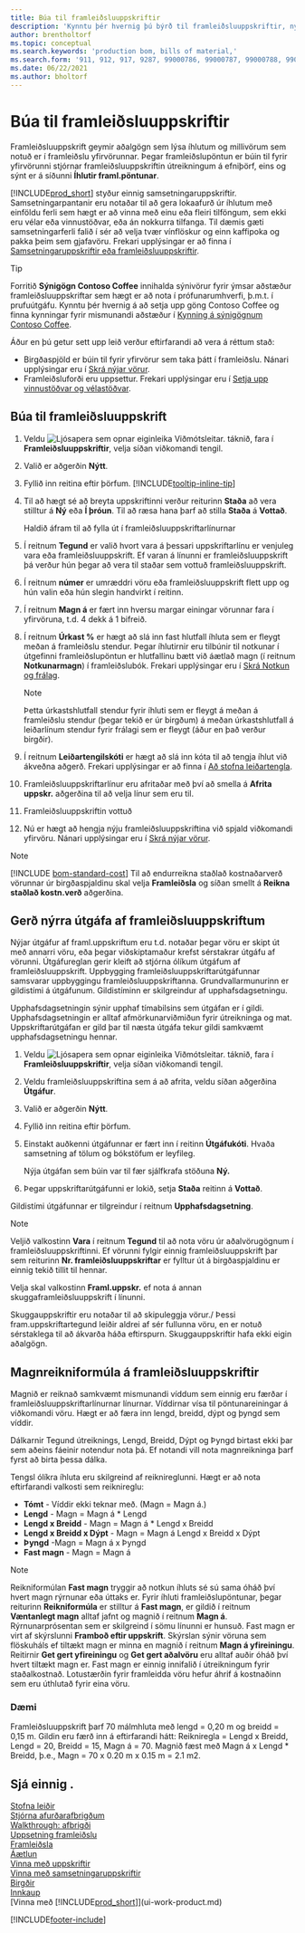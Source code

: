 ```yaml
---
title: Búa til framleiðsluuppskriftir
description: 'Kynntu þér hvernig þú býrð til framleiðsluuppskriftir, nýjar útgáfur af framleiðsluuppskrift og hvernig á að nota formúlu fyrir útreikning á magni.'
author: brentholtorf
ms.topic: conceptual
ms.search.keywords: 'production bom, bills of material,'
ms.search.form: '911, 912, 917, 9287, 99000786, 99000787, 99000788, 99000789, 99000795, 99000797, 99000800, 99000809, 99000811, 99000812, 99000818'
ms.date: 06/22/2021
ms.author: bholtorf
---
```

# <a name="create-production-boms" />Búa til framleiðsluuppskriftir

Framleiðsluuppskrift geymir aðalgögn sem lýsa íhlutum og millivörum sem notuð er í framleiðslu yfirvörunnar. Þegar framleiðslupöntun er búin til fyrir yfirvörunni stjórnar framleiðsluuppskriftin útreikningum á efniþörf, eins og sýnt er á síðunni **Íhlutir framl.pöntunar**.

[!INCLUDE[prod_short](includes/prod_short.md)] styður einnig samsetningaruppskriftir. Samsetningarpantanir eru notaðar til að gera lokaafurð úr íhlutum með einföldu ferli sem hægt er að vinna með einu eða fleiri tilföngum, sem ekki eru vélar eða vinnustöðvar, eða án nokkurra tilfanga. Til dæmis gæti samsetningarferli falið í sér að velja tvær vínflöskur og einn kaffipoka og pakka þeim sem gjafavöru. Frekari upplýsingar er að finna í [Samsetningaruppskriftir eða framleiðsluuppskriftir](inventory-how-work-boms.md#assembly-boms-or-production-boms).  

> [!TIP]
> Forritið **Sýnigögn Contoso Coffee** innihalda sýnivörur fyrir ýmsar aðstæður framleiðsluuppskriftar sem hægt er að nota í prófunarumhverfi, þ.m.t. í prufuútgáfu. Kynntu þér hvernig á að setja upp göng Contoso Coffee og finna kynningar fyrir mismunandi aðstæður í [Kynning á sýnigögnum Contoso Coffee](contoso-coffee/contoso-coffee-intro.md).

Áður en þú getur sett upp leið verður eftirfarandi að vera á réttum stað:  

- Birgðaspjöld er búin til fyrir yfirvörur sem taka þátt í framleiðslu. Nánari upplýsingar eru í [Skrá nýjar vörur](inventory-how-register-new-items.md).
- Framleiðsluforði eru uppsettur. Frekari upplýsingar eru í [Setja upp vinnustöðvar og vélastöðvar](production-how-to-set-up-work-and-machine-centers.md).

## <a name="to-create-a-production-bom" />Búa til framleiðsluuppskrift

1. Veldu ![Ljósapera sem opnar eiginleika Viðmótsleitar.](media/ui-search/search_small.png "Segðu mér hvað þú vilt gera") táknið, fara í **Framleiðsluuppskriftir**, velja síðan viðkomandi tengil.  
2. Valið er aðgerðin **Nýtt**.  
3. Fyllið inn reitina eftir þörfum. [!INCLUDE[tooltip-inline-tip](includes/tooltip-inline-tip_md.md)]
4. Til að hægt sé að breyta uppskriftinni verður reiturinn **Staða** að vera stilltur á **Ný** eða **Í þróun**. Til að ræsa hana þarf að stilla **Staða** á **Vottað**.  

    Haldið áfram til að fylla út í framleiðsluuppskriftarlínurnar
5. Í reitnum **Tegund** er valið hvort vara á þessari uppskriftarlínu er venjuleg vara eða framleiðsluuppskrift. Ef varan á línunni er framleiðsluuppskrift þá verður hún þegar að vera til staðar sem vottuð framleiðsluuppskrift.  
6. Í reitnum **númer** er umræddri vöru eða framleiðsluuppskrift flett upp og hún valin eða hún slegin handvirkt í reitinn.  
7. Í reitnum **Magn á** er fært inn hversu margar einingar vörunnar fara í yfirvöruna, t.d. 4 dekk á 1 bifreið.  
8. Í reitnum **Úrkast %** er hægt að slá inn fast hlutfall íhluta sem er fleygt meðan á framleiðslu stendur. Þegar íhlutirnir eru tilbúnir til notkunar í útgefinni framleiðslupöntun er hlutfallinu bætt við áætlað magn (í reitnum  **Notkunarmagn**) í framleiðslubók. Frekari upplýsingar eru í [Skrá Notkun og frálag](production-how-to-register-consumption-and-output.md).  

    > [!NOTE]  
    >  Þetta úrkastshlutfall stendur fyrir íhluti sem er fleygt á meðan á framleiðslu stendur (þegar tekið er úr birgðum) á meðan úrkastshlutfall á leiðarlínum stendur fyrir frálagi sem er fleygt (áður en það verður birgðir).  

9. Í reitnum **Leiðartengilskóti** er hægt að slá inn kóta til að tengja íhlut við ákveðna aðgerð. Frekari upplýsingar er að finna í [Að stofna leiðartengla](production-how-to-create-routings.md#to-create-routing-links).
10. Framleiðsluuppskriftarlínur eru afritaðar með því að smella á **Afrita uppskr.** aðgerðina til að velja línur sem eru til.  
11. Framleiðsluuppskriftin vottuð  
12. Nú er hægt að hengja nýju framleiðsluuppskriftina við spjald viðkomandi yfirvöru. Nánari upplýsingar eru í [Skrá nýjar vörur](inventory-how-register-new-items.md).  

> [!NOTE]  
> [!INCLUDE [bom-standard-cost](includes/bom-standard-cost.md)] Til að endurreikna staðlað kostnaðarverð vörunnar úr birgðaspjaldinu skal velja **Framleiðsla** og síðan smellt á **Reikna staðlað kostn.verð** aðgerðina.  

## <a name="to-create-a-new-version-of-a-production-bom" />Gerð nýrra útgáfa af framleiðsluuppskriftum

Nýjar útgáfur af framl.uppskriftum eru t.d. notaðar þegar vöru er skipt út með annarri vöru, eða þegar viðskiptamaður krefst sérstakrar útgáfu af vörunni. Útgáfureglan gerir kleift að stjórna ólíkum útgáfum af framleiðsluuppskrift. Uppbygging framleiðsluuppskriftarútgáfunnar samsvarar uppbyggingu framleiðsluuppskriftanna. Grundvallarmunurinn er gildistími á útgáfunum. Gildistíminn er skilgreindur af upphafsdagsetningu.  

Upphafsdagsetningin sýnir upphaf tímabilsins sem útgáfan er í gildi. Upphafsdagsetningin er alltaf afmörkunarviðmiðun fyrir útreikninga og mat. Uppskriftarútgáfan er gild þar til næsta útgáfa tekur gildi samkvæmt upphafsdagsetningu hennar.  

1. Veldu ![Ljósapera sem opnar eiginleika Viðmótsleitar.](media/ui-search/search_small.png "Segðu mér hvað þú vilt gera") táknið, fara í **Framleiðsluuppskriftir**, velja síðan viðkomandi tengil.  
2. Veldu framleiðsluuppskriftina sem á að afrita, veldu síðan aðgerðina **Útgáfur**.  
3. Valið er aðgerðin **Nýtt**.  
4. Fyllið inn reitina eftir þörfum.
5. Einstakt auðkenni útgáfunnar er fært inn í reitinn **Útgáfukóti**. Hvaða samsetning af tölum og bókstöfum er leyfileg.  

    Nýja útgáfan sem búin var til fær sjálfkrafa stöðuna **Ný.**
6. Þegar uppskriftarútgáfunni er lokið, setja **Staða** reitinn á **Vottað**.  

Gildistími útgáfunnar er tilgreindur í reitnum **Upphafsdagsetning**.  

> [!NOTE]  
> Veljið valkostinn **Vara** í reitnum **Tegund** til að nota vöru úr aðalvörugögnum í framleiðsluuppskriftinni. Ef vörunni fylgir einnig framleiðsluuppskrift þar sem reiturinn **Nr. framleiðsluuppskriftar** er fylltur út á birgðaspjaldinu er einnig tekið tillit til hennar.  
>
> Velja skal valkostinn **Framl.uppskr.** ef nota á annan skuggaframleiðsluuppskrift í línunni.  
>
> Skuggauppskriftir eru notaðar til að skipuleggja vörur./ Þessi fram.uppskriftartegund leiðir aldrei af sér fullunna vöru, en er notuð sérstaklega til að ákvarða háða eftirspurn. Skuggauppskriftir hafa ekki eigin aðalgögn.

## <a name="quantity-calculation-formula-on-production-boms" />Magnreikniformúla á framleiðsluuppskriftir

Magnið er reiknað samkvæmt mismunandi víddum sem einnig eru færðar í framleiðsluuppskriftarlínurnar línurnar. Víddirnar vísa til pöntunareiningar á viðkomandi vöru. Hægt er að færa inn lengd, breidd, dýpt og þyngd sem víddir.  

Dálkarnir Tegund útreiknings, Lengd, Breidd, Dýpt og Þyngd  birtast ekki þar sem aðeins fáeinir notendur nota þá. Ef notandi vill nota magnreikninga þarf fyrst að birta þessa dálka.  

Tengsl ólíkra íhluta eru skilgreind af reiknireglunni. Hægt er að nota eftirfarandi valkosti sem reiknireglu:  

- **Tómt** - Víddir ekki teknar með. (Magn = Magn á.)  
- **Lengd** - Magn = Magn á * Lengd  
- **Lengd x Breidd** - Magn = Magn á * Lengd x Breidd  
- **Lengd x Breidd x Dýpt** - Magn = Magn á Lengd x Breidd x Dýpt  
- **Þyngd** -Magn = Magn á x Þyngd  
- **Fast magn** - Magn = Magn á

> [!NOTE]
> Reikniformúlan **Fast magn** tryggir að notkun íhluts sé sú sama óháð því hvert magn rýrnunar eða úttaks er. Fyrir íhluti framleiðslupöntunar, þegar reiturinn **Reikniformúla** er stilltur á **Fast magn**, er gildið í reitnum **Væntanlegt magn** alltaf jafnt og magnið í reitnum **Magn á**. Rýrnunarprósentan sem er skilgreind í sömu línunni er hunsuð. Fast magn er virt af skýrslunni **Framboð eftir uppskrift**. Skýrslan sýnir vöruna sem flöskuháls ef tiltækt magn er minna en magnið í reitnum **Magn á yfireiningu**. Reitirnir **Get gert yfireiningu** og **Get gert aðalvöru** eru alltaf auðir óháð því hvert tiltækt magn er. Fast magn er einnig innifalið í útreikningum fyrir staðalkostnað. Lotustærðin fyrir framleidda vöru hefur áhrif á kostnaðinn sem eru úthlutað fyrir eina vöru.

### <a name="example" />Dæmi

Framleiðsluuppskrift þarf 70 málmhluta með lengd = 0,20 m og breidd = 0,15 m. Gildin eru færð inn á eftirfarandi hátt: Reikniregla = Lengd x Breidd, Lengd = 20, Breidd = 15, Magn á = 70. Magnið fæst með Magn á x Lengd * Breidd, þ.e., Magn = 70 x 0.20 m x 0.15 m = 2.1 m2.  

## <a name="see-also" />Sjá einnig .

[Stofna leiðir](production-how-to-create-routings.md)  
[Stjórna afurðarafbrigðum](inventory-item-variants.md)  
[Walkthrough: afbrigði](contoso-coffee/manufacturing/variants.md)  
[Uppsetning framleiðslu](production-configure-production-processes.md)  
[Framleiðsla](production-manage-manufacturing.md)  
[Áætlun](production-planning.md)  
[Vinna með uppskriftir](inventory-how-work-BOMs.md)  
[Vinna með samsetningaruppskriftir](assembly-how-work-assembly-boms.md)  
[Birgðir](inventory-manage-inventory.md)  
[Innkaup](purchasing-manage-purchasing.md)  
[Vinna með [!INCLUDE[prod_short](includes/prod_short.md)]](ui-work-product.md)  

[!INCLUDE[footer-include](includes/footer-banner.md)]
